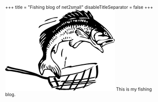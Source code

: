 +++
title = "Fishing blog of net2small"
disableTitleSeparator = false
+++
![running clock](./logo.png)
This is my fishing blog.
